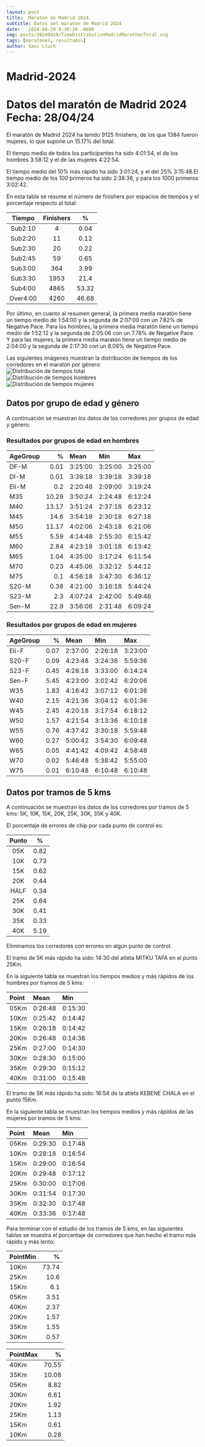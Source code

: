```yaml
---
layout: post
title:  Maratón de Madrid 2024
subtitle: Datos del maratón de Madrid 2024
date:   2024-04-28 8:30:20 -0600
img: posts/20240428/TimeDistributionMadridMarathonTotal.svg 
tags: [maratones, resultados]
author: Xavi Lluch
---
```


Madrid-2024
===========

# Datos del maratón de Madrid 2024 Fecha: 28/04/24


El maratón de Madrid 2024 ha tenido 9125 finishers, de los que 1384 fueron mujeres, lo que supone un 15.17% del total.

El tiempo medio de todos los participantes ha sido 4:01:54, el de los hombres 3:58:12 y el de las mujeres 4:22:54.

El tiempo medio del 10% más rápido ha sido 3:01:24, y el del 25% 3:15:48.El tiempo medio de los 100 primeros ha sido 2:38:36, y para los 1000 primeros 3:02:42.

En esta tabla se resume el número de finishers por espacios de tiempos y el porcentaje respecto al total:  

|Tiempo|Finishers|%|
| :---: | :---: | :---: |
|Sub2:10|4|0.04|
|Sub2:20|11|0.12|
|Sub2:30|20|0.22|
|Sub2:45|59|0.65|
|Sub3:00|364|3.99|
|Sub3:30|1953|21.4|
|Sub4:00|4865|53.32|
|Over4:00|4260|46.68|


Por último, en cuanto al resumen general, la primera media maratón tiene un tiempo medio de 1:54:00 y la segunda de 2:07:00 con un 7.82% de Negative Pace. Para los hombres, la primera media maratón tiene un tiempo medio de 1:52:12 y la segunda de 2:05:06 con un 7.78% de Negative Pace. Y para las mujeres, la primera media maratón tiene un tiempo medio de 2:04:00 y la segunda de 2:17:30 con un 8.09% de Negative Pace.

Las siguientes imágenes muestran la distribución de tiempos de los corredores en el maratón por género:  
![Distribución de tiempos total](./assets/img/posts/20240428/TimeDistributionMadridMarathonTotal.svg)  
![Distribución de tiempos hombres](./assets/img/posts/20240428/TimeDistributionMadridMarathonMen.svg)  
![Distribución de tiempos mujeres](./assets/img/posts/20240428/TimeDistributionMadridMarathonWomen.svg)
## Datos por grupo de edad y género


A continuación se muestran los datos de los corredores por grupos de edad y género:
### Resultados por grupos de edad en hombres


|AgeGroup|%|Mean|Min|Max|
|:-----------|------:|:--------|:--------|:--------|
|DF-M|0.01|3:25:00|3:25:00|3:25:00|
|DI-M|0.01|3:39:18|3:39:18|3:39:18|
|Eli-M|0.2|2:20:48|2:09:00|3:19:24|
|M35|10.29|3:50:24|2:24:48|6:12:24|
|M40|13.17|3:51:24|2:37:18|6:23:12|
|M45|14.6|3:54:18|2:30:18|6:27:18|
|M50|11.17|4:02:06|2:43:18|6:21:06|
|M55|5.59|4:14:48|2:55:30|6:15:42|
|M60|2.84|4:23:18|3:01:18|6:13:42|
|M65|1.04|4:35:00|3:17:24|6:11:54|
|M70|0.23|4:45:06|3:32:12|5:44:12|
|M75|0.1|4:56:18|3:47:30|6:36:12|
|S20-M|0.38|4:21:00|3:16:18|5:44:24|
|S23-M|2.3|4:07:24|2:42:00|5:49:48|
|Sen-M|22.9|3:56:06|2:31:48|6:09:24|
### Resultados por grupos de edad en mujeres


| AgeGroup   |    % | Mean    | Min     | Max     |
|:-----------|-----:|:--------|:--------|:--------|
| Eli-F      | 0.07 | 2:37:00 | 2:26:18 | 3:23:00 |
| S20-F      | 0.09 | 4:23:48 | 3:24:36 | 5:59:36 |
| S23-F      | 0.45 | 4:28:18 | 3:33:00 | 6:14:24 |
| Sen-F      | 5.45 | 4:23:00 | 3:02:42 | 6:20:06 |
| W35        | 1.83 | 4:16:42 | 3:07:12 | 6:01:36 |
| W40        | 2.15 | 4:21:36 | 3:04:12 | 6:01:36 |
| W45        | 2.45 | 4:20:18 | 3:17:54 | 6:18:12 |
| W50        | 1.57 | 4:21:54 | 3:13:36 | 6:10:18 |
| W55        | 0.76 | 4:37:42 | 3:30:18 | 5:59:48 |
| W60        | 0.27 | 5:00:42 | 3:54:30 | 6:09:48 |
| W65        | 0.05 | 4:41:42 | 4:09:42 | 4:58:48 |
| W70        | 0.02 | 5:46:48 | 5:38:42 | 5:55:00 |
| W75        | 0.01 | 6:10:48 | 6:10:48 | 6:10:48 |
## Datos por tramos de 5 kms


A continuación se muestran los datos de los corredores por tramos de 5 kms: 5K, 10K, 15K, 20K, 25K, 30K, 35K y 40K.

El porcentaje de errores de chip por cada punto de control es:  

|Punto|%|
| :---: | :---: |
|05K|0.82|
|10K|0.73|
|15K|0.62|
|20K|0.44|
|HALF|0.34|
|25K|0.64|
|30K|0.41|
|35K|0.33|
|40K|5.19|


Eliminamos los corredores con errores en algún punto de control.

El tramo de 5K más rápido ha sido: 14:30 del atleta MITKU TAFA en el punto 25Km.

En la siguiente tabla se muestran los tiempos medios y más rápidos de los hombres por tramos de 5 kms:

| Point   | Mean    | Min     |
|:--------|:--------|:--------|
| 05Km    | 0:26:48 | 0:15:30 |
| 10Km    | 0:25:42 | 0:14:42 |
| 15Km    | 0:26:18 | 0:14:42 |
| 20Km    | 0:26:48 | 0:14:36 |
| 25Km    | 0:27:00 | 0:14:30 |
| 30Km    | 0:28:30 | 0:15:00 |
| 35Km    | 0:29:30 | 0:15:12 |
| 40Km    | 0:31:00 | 0:15:48 |

El tramo de 5K más rápido ha sido: 16:54 de la atleta KEBENE CHALA en el punto 15Km.

En la siguiente tabla se muestran los tiempos medios y más rápidos de las mujeres por tramos de 5 kms:

| Point   | Mean    | Min     |
|:--------|:--------|:--------|
| 05Km    | 0:29:30 | 0:17:48 |
| 10Km    | 0:28:18 | 0:16:54 |
| 15Km    | 0:29:00 | 0:16:54 |
| 20Km    | 0:29:48 | 0:17:12 |
| 25Km    | 0:30:00 | 0:17:06 |
| 30Km    | 0:31:54 | 0:17:30 |
| 35Km    | 0:32:30 | 0:17:48 |
| 40Km    | 0:33:36 | 0:17:48 |

Para terminar con el estudio de los tramos de 5 kms, en las siguientes tablas se muestra el porcentaje de corredores que han hecho el tramo más rápido y más lento:

| PointMin   |     % |
|:-----------|------:|
| 10Km       | 73.74 |
| 25Km       | 10.6  |
| 15Km       |  6.1  |
| 05Km       |  3.51 |
| 40Km       |  2.37 |
| 20Km       |  1.57 |
| 35Km       |  1.55 |
| 30Km       |  0.57 |

| PointMax   |     % |
|:-----------|------:|
| 40Km       | 70.55 |
| 35Km       | 10.08 |
| 05Km       |  8.82 |
| 30Km       |  6.61 |
| 20Km       |  1.92 |
| 25Km       |  1.13 |
| 15Km       |  0.61 |
| 10Km       |  0.28 |